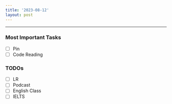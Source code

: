 ```yaml
---
title: '2023-08-12'
layout: post
---
```


---

### Most Important Tasks

- [ ] Pin
- [ ] Code Reading

### TODOs

- [ ] LR
- [ ] Podcast
- [ ] English Class
- [ ] IELTS
